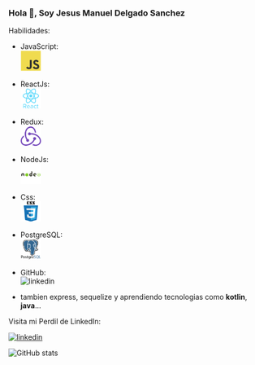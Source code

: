 ### Hola 👋, Soy Jesus Manuel Delgado Sanchez


Habilidades:
- JavaScript:  
            <img src='https://raw.githubusercontent.com/devicons/devicon/master/icons/javascript/javascript-original.svg' alt='js' height='40'>
- ReactJs:  
            <img src='https://raw.githubusercontent.com/devicons/devicon/master/icons/react/react-original-wordmark.svg' alt='react' height='40'>
- Redux:      
            <img src='https://raw.githubusercontent.com/devicons/devicon/master/icons/redux/redux-original.svg' alt='redux' height='40'>
- NodeJs:     
            <img src='https://raw.githubusercontent.com/devicons/devicon/master/icons/nodejs/nodejs-original-wordmark.svg' alt='node' height='40'>
- Css:   
            <img src='https://raw.githubusercontent.com/devicons/devicon/master/icons/css3/css3-original-wordmark.svg' alt='css' height='40'>
- PostgreSQL:   
            <img src='https://raw.githubusercontent.com/devicons/devicon/master/icons/postgresql/postgresql-original-wordmark.svg' alt='postgresql' height='40'>
- GitHub:   
            <img src='https://www.vectorlogo.zone/logos/git-scm/git-scm-icon.svg' alt='linkedin' height='40'>

- tambien express, sequelize y aprendiendo tecnologias como **kotlin**, **java**...



Visita mi Perdil de LinkedIn:

[<img src='https://raw.githubusercontent.com/rahuldkjain/github-profile-readme-generator/master/src/images/icons/Social/linked-in-alt.svg' alt='linkedin' height='40'>](https://www.linkedin.com/in/https://www.linkedin.com/in/m6nuel//)  

![GitHub stats](https://github-readme-stats.vercel.app/api?username=m6nuel&show_icons=true)  
